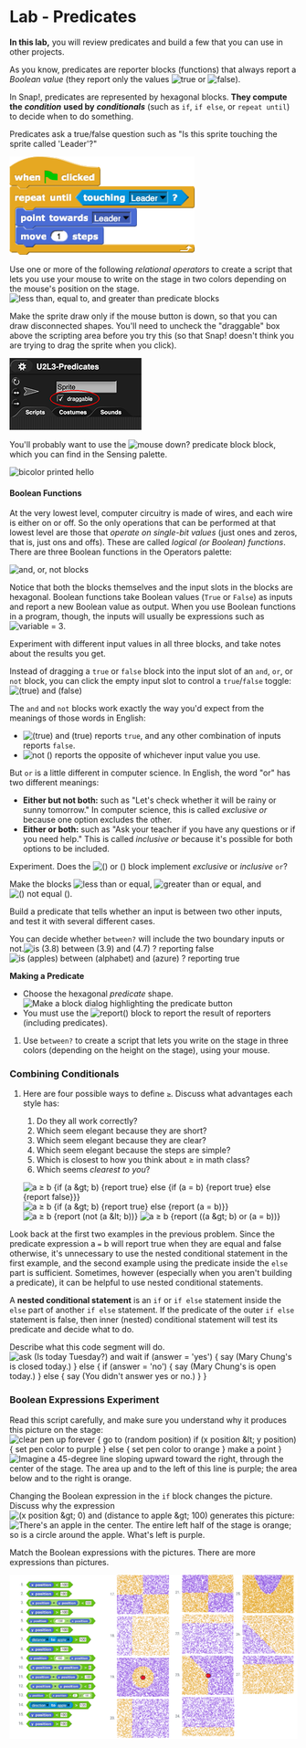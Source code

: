 # Lab - Predicates

**In this lab,** you will review predicates and build a few that you can use in other projects.

As you know, predicates are reporter blocks \(functions\) that always report a _Boolean value_ \(they report only the values ![true](https://bjc.edc.org/bjc-r/img/blocks/true.png) or ![false](https://bjc.edc.org/bjc-r/img/blocks/false.png)\).

In Snap!, predicates are represented by hexagonal blocks. **They compute the** _**condition**_ **used by** _**conditionals**_ \(such as `if`, `if else`, or `repeat until`\) to decide when to do something.

Predicates ask a true/false question such as "Is this sprite touching the sprite called 'Leader'?"

![](../.gitbook/assets/image%20%2884%29.png)

 Use one or more of the following _relational operators_ to create a script that lets you use your mouse to write on the stage in two colors depending on the mouse's position on the stage.  
![less than, equal to, and greater than predicate blocks](https://bjc.edc.org/bjc-r/img/2-complexity/relations.jpg)

 Make the sprite draw only if the mouse button is down, so that you can draw disconnected shapes. You'll need to uncheck the "draggable" box above the scripting area before you try this \(so that Snap! doesn't think you are trying to drag the sprite when you click\).

![](../.gitbook/assets/image%20%28110%29.png)

  
You'll probably want to use the ![mouse down? predicate block](https://bjc.edc.org/bjc-r/img/blocks/mouse-down.png) block, which you can find in the Sensing palette.

![bicolor printed hello](https://bjc.edc.org/bjc-r/img/2-complexity/bicolor-hello.png)

#### Boolean Functions

At the very lowest level, computer circuitry is made of wires, and each wire is either on or off. So the only operations that can be performed at that lowest level are those that _operate on single-bit values_ \(just ones and zeros, that is, just ons and offs\). These are called _logical \(or Boolean\) functions_. There are three Boolean functions in the Operators palette:

  
![and, or, not blocks](https://bjc.edc.org/bjc-r/img/prog/Booleans.png)

  
Notice that both the blocks themselves and the input slots in the blocks are hexagonal. Boolean functions take Boolean values \(`True` or `False`\) as inputs and report a new Boolean value as output. When you use Boolean functions in a program, though, the inputs will usually be expressions such as ![variable = 3](https://bjc.edc.org/bjc-r/img/2-complexity/var=3.png).

Experiment with different input values in all three blocks, and take notes about the results you get.

Instead of dragging a `true` or `false` block into the input slot of an `and`, `or`, or `not` block, you can click the empty input slot to control a `true`/`false` toggle: ![\(true\) and \(false\)](https://bjc.edc.org/bjc-r/img/2-complexity/true-and-false.png)



The `and` and `not` blocks work exactly the way you'd expect from the meanings of those words in English:

* ![\(true\) and \(true\)](https://bjc.edc.org/bjc-r/img/2-complexity/true-and-true.png) reports `true`, and any other combination of inputs reports `false`.
* ![not \(\)](https://bjc.edc.org/bjc-r/img/blocks/not.png) reports the opposite of whichever input value you use.

But `or` is a little different in computer science. In English, the word "or" has two different meanings:

* **Either but not both:** such as "Let's check whether it will be rainy or sunny tomorrow." In computer science, this is called _exclusive or_ because one option excludes the other.
* **Either or both:** such as "Ask your teacher if you have any questions or if you need help." This is called _inclusive or_ because it's possible for both options to be included.

Experiment. Does the ![\(\) or \(\)](https://bjc.edc.org/bjc-r/img/blocks/or.png) block implement _exclusive_ or _inclusive_ `or`?

Make the blocks ![less than or equal](https://bjc.edc.org/bjc-r/img/blocks/less-than-or-equal.png), ![greater than or equal](https://bjc.edc.org/bjc-r/img/blocks/greater-than-or-equal.png), and ![\(\) not equal \(\)](https://bjc.edc.org/bjc-r/img/2-complexity/not-equal.png). 

Build a predicate that tells whether an input is between two other inputs, and test it with several different cases.  
  
You can decide whether `between?` will include the two boundary inputs or not.![is \(3.8\) between \(3.9\) and \(4.7\) ? reporting false](https://bjc.edc.org/bjc-r/img/2-complexity/number-between-two-others%28with-result-false%29.png) ![is \(apples\) between \(alphabet\) and \(azure\) ? reporting true](https://bjc.edc.org/bjc-r/img/2-complexity/word-between-two-others%28with-result-true%29.png)

**Making a Predicate**

* Choose the hexagonal _predicate_ shape. ![Make a block dialog highlighting the predicate button](https://bjc.edc.org/bjc-r/img/2-complexity/make-predicate.png)
* You must use the ![report\(\)](https://bjc.edc.org/bjc-r/img/blocks/report.png) block to report the result of reporters \(including predicates\).

1. Use `between?` to create a script that lets you write on the stage in three colors \(depending on the height on the stage\), using your mouse.

### Combining Conditionals

1. Here are four possible ways to define `≥`. Discuss what advantages each style has:  


   1. Do they all work correctly?
   2. Which seem elegant because they are short?
   3. Which seem elegant because they are clear?
   4. Which seem elegant because the steps are simple?
   5. Which is closest to how you think about ≥ in math class?
   6. Which seems _clearest to you_?



   ![a &#x2265; b {if \(a &amp;gt; b\) {report true} else {if \(a = b\) {report true} else {report false}}}](https://bjc.edc.org/bjc-r/img/2-complexity/ge-ifelseelse.png) ![a &#x2265; b {if \(a &amp;gt; b\) {report true} else {report \(a = b\)}}](https://bjc.edc.org/bjc-r/img/2-complexity/ge-ifelse.png) ![a &#x2265; b {report \(not \(a &amp;lt; b\)\)}](https://bjc.edc.org/bjc-r/img/2-complexity/ge-notless.png) ![a &#x2265; b {report \(\(a &amp;gt; b\) or \(a = b\)\)}](https://bjc.edc.org/bjc-r/img/2-complexity/ge-or.png)

Look back at the first two examples in the previous problem. Since the predicate expression a `=` b will report true when they are equal and false otherwise, it's unnecessary to use the nested conditional statement in the first example, and the second example using the predicate inside the `else` part is sufficient. Sometimes, however \(especially when you aren't building a predicate\), it can be helpful to use nested conditional statements.

A **nested conditional statement** is an `if` or `if else` statement inside the `else` part of another `if else` statement. If the predicate of the outer `if else` statement is false, then inner \(nested\) conditional statement will test its predicate and decide what to do.

Describe what this code segment will do.  
![ask \(Is today Tuesday?\) and wait
if \(answer = &apos;yes&apos;\)
{
    say \(Mary Chung&apos;s is closed today.\)
}
else
{
    if \(answer = &apos;no&apos;\)
    {
        say \(Mary Chung&apos;s is open today.\)
    }
    else
    {
        say \(You didn&apos;t answer yes or no.\)
    }
}](https://bjc.edc.org/bjc-r/img/2-complexity/is-today-tuesday.png)



### Boolean Expressions Experiment

Read this script carefully, and make sure you understand why it produces this picture on the stage:  
![clear
pen up
forever {
    go to \(random position\)
    if \(x position &amp;lt; y position\) {
        set pen color to purple
    } else {
        set pen color to orange
    }
    make a point
}](https://bjc.edc.org/bjc-r/img/2-complexity/dotscript.png) ![ Imagine a 45-degree line sloping upward toward the right, through the center of the stage. The area up and to the left of this line is purple; the area below and to the right is orange.](https://bjc.edc.org/bjc-r/img/2-complexity/y-gtr-x.png)

Changing the Boolean expression in the `if` block changes the picture. Discuss why the expression ![\(x position &amp;gt; 0\) and \(distance to apple &amp;gt; 100\)](https://bjc.edc.org/bjc-r/img/2-complexity/apple-script.png) generates this picture:  
![There&apos;s an apple in the center. The entire left half of the stage is orange; so is a circle around the apple. What&apos;s left is purple.](https://bjc.edc.org/bjc-r/img/2-complexity/apple.png)

Match the Boolean expressions with the pictures. There are more expressions than pictures.

![](../.gitbook/assets/image%20%2833%29.png)

